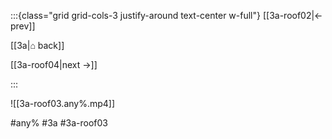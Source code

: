 :::{class="grid grid-cols-3 justify-around text-center w-full"}
[[3a-roof02|← prev]]

[[3a|⌂ back]]

[[3a-roof04|next →]]

:::

![[3a-roof03.any%.mp4]]

#any% #3a #3a-roof03